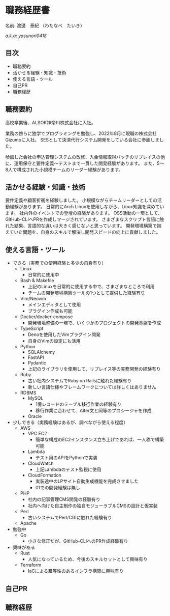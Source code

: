 # 職務経歴書

<!-- textlint-disable -->
名前: 渡邊　泰紀 （わたなべ　たいき）

*a.k.a: yasunori0418*
<!-- textlint-enable -->

## 目次

- 職務要約
- 活かせる経験・知識・技術
- 使える言語・ツール
- 自己PR
- 職務経歴

## 職務要約

高校卒業後、ALSOK神奈川株式会社に入社。

業務の傍らに独学でプログラミングを勉強し、2022年8月に現職の株式会社Gizumoに入社。
SESとして決済代行システム開発をしている会社に参画しました。

参画した会社の申込管理システムの改修、入金情報取得バッチのリプレイスの他に、運用保守と要件定義～テストまで一貫した開発経験があります。
また、5～8人で構成された小規模チームのリーダー経験があります。

## 活かせる経験・知識・技術

要件定義や顧客折衝を経験しました。
小規模ながらチームリーダーとしての活動経験があります。
日常的にArch Linuxを使用しながら、Linux知識を深めています。
社内外のイベントでの登壇の経験があります。
OSS活動の一環として、GitHub-CLIへPRを作成しマージされています。
さまざまなスクリプト言語に触れた結果、言語的な違いは大きく感じないと思っています。
開発環境構築で抱えていた問題を、自身のスキルで解決し開発スピードの向上に貢献しました。

## 使える言語・ツール

- できる（実務での使用経験と多少の自身有り）
  - Linux
    - 日常的に使用中
  - Bash & Makefile
    - 上記のLinuxを日常的に使用する中で、さまざまなところで利用
    - チームの開発環境構築ツールの1つとして提供した経験有り
  - Vim/Neovim
    - メインエディタとして使用
    - プラグイン作成も可能
  - Docker/docker-compose
    - 開発環境整備の一環で、いくつかのプロジェクトの開発基盤を作成
  - TypeScript
    - Denoを使用したVimプラグイン開発
    - 自身のVimの設定にも活用
  - Python
    - SQLAlchemy
    - FastAPI
    - Pydantic
    - 上記のライブラリを使用して、リプレイス等の実務開発の経験有り
  - Ruby
    - 古い社内システムでRuby on Railsに触れた経験有り
    - 新しい言語仕様やフレームワークについては詳しくはありません
  - RDBMS
    - MySQL
      - 1億レコードのテーブル移行作業の経験有り
      - 移行作業に合わせて、Alter文と同等のプロシージャを作成
    - Oracle
- 少しできる（実務経験はあるが、調べながら使える程度）
  - AWS
    - VPC EC2
      - 簡単な構成のEC2インスタンス立ち上げであれば、一人称で構築可能
    - Lambda
      - テスト用のAPIをPythonで実装
    - CloudWatch
      - 上記Lambdaのテスト監視に使用
    - CloudFormation
      - 実装途中のLPサイト自動生成機能を完成させました
      - 01での開発経験は無し
  - PHP
    - 社内の記事管理CMS開発の経験有り
    - 社内へ向けた自主制作の独自モジューラブルCMSの設計と仮実装
  - Perl
    - 古いシステムでPerl/CGIに触れた経験有り
  - Apache
- 勉強中
  - Go
    - 小さな修正だが、GitHub-CLIへのPR作成経験有り
- 興味がある
  - Rust
    - 人気になっているため、今後のスキルセットとして興味有り
  - Terraform
    - IaCによる羃等性のあるインフラ構築に興味有り

## 自己PR

## 職務経歴
